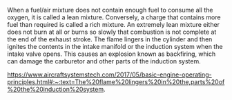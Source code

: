 When a fuel/air mixture does not contain enough fuel to consume all the oxygen, it is called a lean mixture. Conversely, a charge that contains more fuel than required is called a rich mixture. An extremely lean mixture either does not burn at all or burns so slowly that combustion is not complete at the end of the exhaust stroke. The flame lingers in the cylinder and then ignites the contents in the intake manifold or the induction system when the intake valve opens. This causes an explosion known as backfiring, which can damage the carburetor and other parts of the induction system.


https://www.aircraftsystemstech.com/2017/05/basic-engine-operating-principles.html#:~:text=The%20flame%20lingers%20in%20the,parts%20of%20the%20induction%20system.